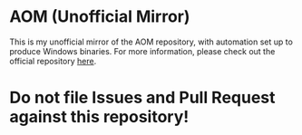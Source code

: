 # AOM (Unofficial Mirror)
This is my unofficial mirror of the AOM repository, with automation set up to produce Windows binaries. For more information, please check out the official repository [here](https://aomedia.googlesource.com/aom/).

# Do not file Issues and Pull Request against this repository!
